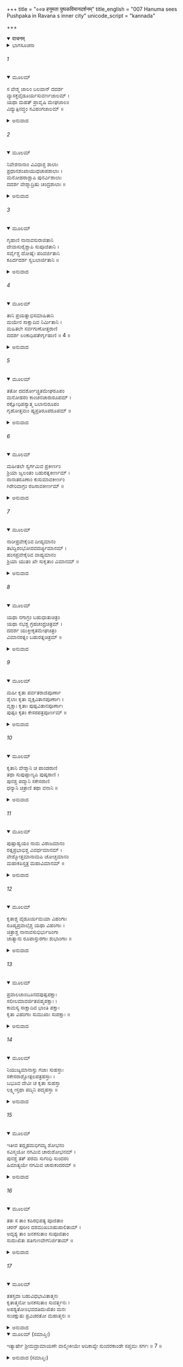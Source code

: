 +++
title = "००७ हनुमता पुष्पकविमानदर्शनम्"
title_english = "007 Hanuma sees Pushpaka in Ravana s inner city"
unicode_script = "kannada"

+++
<details open><summary>वाचनम्</summary>

<div class="audioEmbed"  caption="श्रीराम-हरिसीताराममूर्ति-घनपाठिभ्यां वचनम्" src="https://archive.org/download/Ramayana-recitation-Sriram-harisItArAmamUrti-Ghanapaati-v2/Kanda_5/Kanda_5_SK-007-Hanuma_sees_Pushpaka_in_Ravana_s_inner_city.mp3"></div>
</details>



<details><summary>ಭಾಗಸೂಚನಾ</summary>

ರಾವಣನ ಅರಮನೆ ಮತ್ತು ಪುಷ್ಪಕವಿಮಾನದ ವರ್ಣನೆ
</details>

###### 1


<details open><summary>ಮೂಲಮ್</summary>

ಸ ವೇಶ್ಮ ಜಾಲಂ ಬಲವಾನ್ ದದರ್ಶ  
ವ್ಯಾಸಕ್ತವೈಡೂರ್ಯಸುವರ್ಣಜಾಲಮ್  ।  
ಯಥಾ ಮಹತ್ ಪ್ರಾವೃಷಿ ಮೇಘಜಾಲಂ  
ವಿದ್ಯುತ್ಪಿನದ್ಧಂ ಸವಿಹಂಗಜಾಲಮ್ ॥
</details>

<details><summary>ಅನುವಾದ</summary>

ಬಲಿಷ್ಠನಾದ ಹನುಮಂತನು ಆ ಮಹಾಂತಃಪುರದ ಸಮುಚ್ಚಯದಲ್ಲಿ ಸುಂದರವಾದ ಮನೆಗಳ ಸಮೂಹಗಳನ್ನು ನೋಡಿದನು. ಎಲ್ಲ ಮನೆಗಳು ಮಿಂಚಿನಿಂದ ಕೂಡಿದ ಮೇಘಗಳ ಸಾಲಿನಂತ್ತಿದ್ದವು. ವೈಡೂರ್ಯಮಣಿಗಳಿಂದ ನಿಬದ್ಧವಾದ ಚಿನ್ನದ ಬಲೆಗಳಿಂದ ಕೂಡಿದ್ದವು. ಪಕ್ಷಿಗಳ ಸಮೂಹಗಳಿಂದ ಶೋಭಾಯಮಾನವಾಗಿದ್ದವು.॥1॥
</details>

###### 2


<details open><summary>ಮೂಲಮ್</summary>

ನಿವೇಶನಾನಾಂ ವಿವಿಧಾಶ್ಚ ಶಾಲಾಃ  
ಪ್ರಧಾನಶಂಖಾಯುಧಚಾಪಶಾಲಾಃ ।  
ಮನೋಹರಾಶ್ಚಾಪಿ ಪುನರ್ವಿಶಾಲಾಃ  
ದದರ್ಶ ವೇಶ್ಮಾದ್ರಿಷು ಚಂದ್ರಶಾಲಾಃ ॥
</details>

<details><summary>ಅನುವಾದ</summary>

ಅಲ್ಲಿ ಪ್ರಶಸ್ತವಾದ ಶಂಖಗಳೂ, ಆಯುಧಗಳೂ, ಧನುಸ್ಸುಗಳೂ, ಇವುಗಳಿಂದ ಶೋಭಿತವಾದ ಅಂತರ್ಗೃಹಗಳನ್ನೂ, ಪರ್ವತ ಸದೃಶವಾದ ಪ್ರಾಸಾದಗಳಲ್ಲಿ ಮನೋಹರವಾದ, ವಿಶಾಲವಾದ ಚಂದ್ರಶಾಲೆಗಳನ್ನೂ ಹನುಮಂತನು ನೋಡಿದನು.॥2॥
</details>

###### 3


<details open><summary>ಮೂಲಮ್</summary>

ಗೃಹಾಣಿ ನಾನಾವಸುರಾಜಿತಾನಿ  
ದೇವಾಸುರೈಶ್ಚಾಪಿ ಸುಪೂಜಿತಾನಿ ।  
ಸರ್ವೈಶ್ಚ ದೋಷೈಃ ಪರಿವರ್ಜಿತಾನಿ  
ಕಪಿರ್ದದರ್ಶ ಸ್ವಬಲಾರ್ಜಿತಾನಿ ॥
</details>

<details><summary>ಅನುವಾದ</summary>

ಅವು ನಾನಾವಿಧವಾದ ಸಂಪತ್ತುಗಳಿಂದ ದೇದೀಪ್ಯಮಾನವಾಗಿ ಕಾಣುತ್ತಿದ್ದು, ದೇವಾಸುರರಿಂದಲೂ ಪ್ರಶಂಸಿಸಲ್ಟಡುತ್ತಿದ್ದುವು. ಸಕಲ ವಿಧವಾದ ಭೋಗಸಾಮಗ್ರಿಗಳು ವಿಪುಲವಾಗಿದ್ದು, ಯಾವುದರ ಕೊರತೆಯೂ ಇರಲಿಲ್ಲ. ರಾವಣನು ಸ್ವಬಲ ಪರಾಕ್ರಮಗಳಿಂದ ಸಂಪಾದಿಸಿದ್ದು, ಅಂತಹ ಭವ್ಯವಾದ, ಸುಂದರವಾದ ಗೃಹಗಳನ್ನು ಮಾರುತಿಯು ನೋಡಿದನು.॥3॥
</details>

###### 4


<details open><summary>ಮೂಲಮ್</summary>

ತಾನಿ ಪ್ರಯತ್ನಾಭಿಸಮಾಹಿತಾನಿ  
ಮಯೇನ ಸಾಕ್ಷಾದಿವ ನಿರ್ಮಿತಾನಿ ।  
ಮಹಿತಲೇ ಸರ್ವಗುಣೋತ್ತರಾಣಿ  
ದದರ್ಶ ಲಂಕಾಧಿಪತೇರ್ಗೃಹಾಣಿ ॥ 4 ॥
</details>

<details><summary>ಅನುವಾದ</summary>

ಪ್ರಯತ್ನಪೂರ್ವಕವಾಗಿ ಬಹಳ ಸುಂದರವಾಗಿ ವಿಶ್ವಕರ್ಮನಿಂದ ನಿರ್ಮಿಸಲ್ಪಟ್ಟ ಆ ಸೌಧಗಳಲ್ಲಿನ ಮಾಯಾವಿಶೇಷಗಳಿಂದಾಗಿ ಮಯನಿಂದಲೇ ನಿರ್ಮಿಸಲ್ಪಟ್ಟಿರುವುದೋ ಎಂಬಂತೆ ಕಾಣುತ್ತಿತ್ತು. ಭೂಮಂಡಲದಲ್ಲೇ ಸಕಲಗುಣಗಳಿಂದಲೂ ವಿಶಿಷ್ಟವಾಗಿದ್ದ ಲಂಕಾಧಿಪತಿಯಾದ ರಾವಣನ ಪ್ರಾಸಾದಗಳನ್ನು ಹನುಮಂತನು ನೋಡಿದನು.॥4॥
</details>

###### 5


<details open><summary>ಮೂಲಮ್</summary>

ತತೋ ದದರ್ಶೋಚ್ಛ್ರಿತಮೇಘರೂಪಂ  
ಮನೋಹರಂ ಕಾಂಚನಚಾರುರೂಪಮ್ ।  
ರಕ್ಷೋಧಿಪಸ್ಯಾತ್ಮ ಬಲಾನುರೂಪಂ  
ಗೃಹೋತ್ತಮಂ ಹ್ಯಪ್ರತಿರೂಪರೂಪಮ್ ॥
</details>

<details><summary>ಅನುವಾದ</summary>

ರಾವಣನ ಉತ್ತಮೋತ್ತಮವಾದ ಅರಮನೆಯು ಎತ್ತರದಲ್ಲಿರುವ ಮೇಘದಂತೆ ಮನೋಹರವಾಗಿತ್ತು. ಸುವರ್ಣದಂತೆ ಸುಂದರವಾಗಿಯೂ ರಾಕ್ಷಸರ ಅಧಿಪತಿಯಾದ ರಾವಣನ ಅಂತಸ್ತಿಗೆ ಅನುರೂಪವಾಗಿ ವಿರಾಜಿಸುತ್ತಿತ್ತು.॥5॥
</details>

###### 6


<details open><summary>ಮೂಲಮ್</summary>

ಮಹೀತಲೇ ಸ್ವರ್ಗಮಿವ ಪ್ರಕೀರ್ಣಂ  
ಶ್ರಿಯಾ ಜ್ವಲಂತಂ ಬಹುರತ್ನಕೀರ್ಣಮ್ ।  
ನಾನಾತರೂಣಾಂ ಕುಸುಮಾವಕೀರ್ಣಂ  
ಗಿರೇರಿವಾಗ್ರಂ ರಜಸಾವಕೀರ್ಣಮ್ ॥
</details>

<details><summary>ಅನುವಾದ</summary>

ಅದು ಭೂಮಿಗೆ ಇಳಿದು ಬಂದ ಸ್ವರ್ಗದಂತೆ ಶೋಭಿಸುತ್ತಾ ಹೊಳೆಯುತ್ತಿತ್ತು. ಅನೇಕ ರತ್ನರಾಶಿಗಳಿಂದ ಸಮೃದ್ಧವಾಗಿತ್ತು. ವಕ್ಷಗಳ ಕುಸುಮಗಳಿಂದಲೂ ವ್ಯಾಪ್ತವಾಗಿದ್ದು, ಕುಸುಮ ಪರಾಗದಿಂದ ಆಚ್ಛಾದಿತವಾದ ಪರ್ವತ ಶಿಖರದಂತೆ ವಿರಾಜಿಸುತ್ತಿತ್ತು.॥6॥
</details>

###### 7


<details open><summary>ಮೂಲಮ್</summary>

ನಾರೀಪ್ರವೇಕೈರಿವ ದೀಪ್ಯಮಾನಂ  
ತಟಿದ್ಭಿರಂಭೋದವದರ್ಚ್ಯಮಾನಮ್ ।  
ಹಂಸಪ್ರವೇಕೈರಿವ ವಾಹ್ಯಮಾನಂ  
ಶ್ರಿಯಾ ಯುತಂ ಖೇ ಸುಕೃತಾಂ ವಿಮಾನಮ್ ॥
</details>

<details><summary>ಅನುವಾದ</summary>

ಅನಂತರ ಹನುಮಂತನು ಅತ್ಯಂತ ಶೋಭೆಯಿಂದ ಮೆರೆಯುವ ಪುಷ್ಪಕವಿಮಾನವನ್ನು ನೋಡಿದನು. ಅದು ವಿದ್ಯುನ್ಮಾಲೆಗಳಿಂದ ಶೋಭಿತವಾದ ಮೇಘದಂತೆ ಶ್ರೇಷ್ಠರಾದ ನಾರೀಮಣಿಯರಿಂದ ಬೆಳಗುತ್ತಿತ್ತು. ಶ್ರೇಷ್ಠವಾದ ಹಂಸಗಳಿಂದ ಆಕಾಶದಲ್ಲಿ ಒಯ್ಯಲ್ಪಡುತ್ತಿರುವಂತೆ ಕಾಣುತ್ತಿತ್ತು. ಬ್ರಹ್ಮಾದಿ ಪುಣ್ಯಪುರುಷರ ವಿಮಾನದಂತೆ ಶೋಭಿಸುತ್ತಿತ್ತು.॥7॥
</details>

###### 8


<details open><summary>ಮೂಲಮ್</summary>

ಯಥಾ ನಗಾಗ್ರಂ ಬಹುಧಾತುಚಿತ್ರಂ  
ಯಥಾ ನಭಶ್ಚ ಗ್ರಹಚಂದ್ರಚಿತ್ರಮ್ ।  
ದದರ್ಶ ಯುಕ್ತೀಕೃತಮೇಘಚಿತ್ರಂ  
ವಿಮಾನರತ್ನಂ ಬಹುರತ್ನಚಿತ್ರಮ್ ॥
</details>

<details><summary>ಅನುವಾದ</summary>

ಆ ಪುಷ್ಪಕವಿಮಾನವು ಅನೇಕ ವಿಧವಾದ ಗೈರಿಕಾದಿ ಧಾತುಗಳಿಂದ ಚಿತ್ರಿತವಾದ ಪರ್ವತದಂತೆ ಕಾಣುತ್ತಿತ್ತು. ಗ್ರಹಗಳಿಂದಲೂ, ಚಂದ್ರನಿಂದಲೂ ಚಿತ್ರಿತವಾದ ಆಕಾಶದಂತೆ ರಾರಾಜಿಸುತ್ತಿತ್ತು. ಒಟ್ಟುಗೂಡಿದ ಮೇಘಗಳ ಸಮೂಹದಂತೆ ಕಾಣುತ್ತಿದ್ದ ಆ ವಿಮಾನರತ್ನವು ಅಪಾರವಾದ ರತ್ನಗಳಿಂದ ಚಿತ್ರಿತವಾಗಿತ್ತು.॥8॥
</details>

###### 9


<details open><summary>ಮೂಲಮ್</summary>

ಮಹೀ ಕೃತಾ ಪರ್ವತರಾಜಿಪೂರ್ಣಾ  
ಶೈಲಾಃ ಕೃತಾ ವೃಕ್ಷವಿತಾನಪೂರ್ಣಾಃ ।  
ವೃಕ್ಷಾಃ ಕೃತಾಃ ಪುಷ್ಪವಿತಾನಪೂರ್ಣಾಃ  
ಪುಷ್ಪಂ ಕೃತಂ ಕೇಸರಪತ್ರಪೂರ್ಣಮ್ ॥
</details>

<details><summary>ಅನುವಾದ</summary>

ಆ ಪುಷ್ಪಕವಿಮಾನದಲ್ಲಿ ಅನೇಕ ಚಿತ್ರಗಳನ್ನು ಬಿಡಿಸಿದ್ದರು. ಅದರಲ್ಲಿ ಚಿತ್ರಿತವಾದ ಶಿಲ್ಪದಲ್ಲಿ ಪರ್ವತದ ಸಾಲುಗಳಿಂದ ಯುಕ್ತವಾದ ಭೂಮಿಯಿತ್ತು. ಪರ್ವತಗಳು ವೃಕ್ಷಗಳ ಸಮೂಹಗಳಿಂದ ವ್ಯಾಪ್ತವಾಗಿದ್ದವು. ವೃಕ್ಷಗಳು ಪುಷ್ಪಗುಚ್ಛಗಳಿಂದ ಸಮೃದ್ಧವಾಗಿದ್ದವು. ಆ ಪುಷ್ಪಗಳು ಕೇಸರಗಳಿಂದಲೂ, ದಳಗಳಿಂದಲೂ, ಕೂಡಿ ಬಹುಸುಂದರವಾಗಿ ಗೋಚರಿಸುತ್ತಿದ್ದವು. ॥9॥
</details>

###### 10


<details open><summary>ಮೂಲಮ್</summary>

ಕೃತಾನಿ ವೇಶ್ಮಾನಿ ಚ ಪಾಂಡರಾಣಿ  
ತಥಾ ಸುಪುಷ್ಪಾಣ್ಯಪಿ ಪುಷ್ಕರಾಣಿ ।  
ಪುನಶ್ಚ ಪದ್ಮಾನಿ ಸಕೇಸರಾಣಿ  
ಧನ್ಯಾನಿ ಚಿತ್ರಾಣಿ ತಥಾ ವನಾನಿ ॥
</details>

<details><summary>ಅನುವಾದ</summary>

ಆ ಪುಷ್ಪಕವಿಮಾನದ ಚಿತ್ರಗಳಲ್ಲಿ ಶ್ವೇತವರ್ಣದ ಭವನಗಳಿದ್ದವು. ಕೇಸರಗಳಿಂದ ಕೂಡಿದ ಸರೋವರಗಳು ರಂಗು ರಂಗಾದ ಹೂವುಗಳಿಂದ ಶೋಭಿಸುತ್ತಿದ್ದವು. ಅದರಲ್ಲಿ ಕೇಸರಗಳಿಂದ ಕೂಡಿದ ಪದ್ಮಗಳೂ ರಾರಾಜಿಸುತ್ತಿದ್ದವು. ಅದರಲ್ಲಿ ಚಿತ್ರಿತವಾದ ವನಗಳು ಅದ್ಭುತವಾಗಿದ್ದವು. ॥10॥
</details>

###### 11


<details open><summary>ಮೂಲಮ್</summary>

ಪುಷ್ಪಾಹ್ವಯಂ ನಾಮ ವಿರಾಜಮಾನಂ  
ರತ್ನಪ್ರಭಾಭಿಶ್ಚ ವಿವರ್ಧಮಾನಮ್ ।  
ವೇಶ್ಮೋತ್ತಮಾನಾಮಪಿ ಚೋಚ್ಚಮಾನಂ  
ಮಹಾಕಪಿಸ್ತತ್ರ ಮಹಾವಿಮಾನಮ್ ॥
</details>

<details><summary>ಅನುವಾದ</summary>

ಅದು ತನ್ನಲ್ಲಿದ್ದ ರತ್ನಗಳ ಪ್ರಭೆಯನ್ನು ದಶದಿಕ್ಕುಗಳಿಗೂ ಪಸರಿಸುತ್ತಾ, ಆಕಾಶದಲ್ಲಿ ಹಾರಾಡುತ್ತಿದೆಯೋ ಎಂಬತ್ತಿತ್ತು. ಉತ್ತಮೋತ್ತಮ ಪ್ರಾಸಾದಗಳಿಗೂ ಶ್ರೇಷ್ಠತಮವಾಗಿರುವ ಪ್ರಾಸಾದದಂತೆ ಕಂಗೊಳಿಸುತ್ತಿತ್ತು. ಅಂತಹ ‘ಪುಷ್ಪಕ’ವೆಂಬ ಹೆಸರಿನ ಮಹಾ ವಿಮಾನವನ್ನು ಹನುಮಂತನು ನೋಡಿದನು. ॥11॥
</details>

###### 12


<details open><summary>ಮೂಲಮ್</summary>

ಕೃತಾಶ್ಚ ವೈಡೂರ್ಯಮಯಾ ವಿಹಂಗಾಃ  
ರೂಪ್ಯಪ್ರವಾಲೈಶ್ಚ ಯಥಾ ವಿಹಂಗಾಃ ।  
ಚಿತ್ರಾಶ್ಚ ನಾನಾವಸುಭಿರ್ಭುಜಂಗಾ  
ಜಾತ್ಯಾನು ರೂಪಾಸ್ತುರಗಾಃ ಶುಭಾಂಗಾಃ ॥
</details>

<details><summary>ಅನುವಾದ</summary>

ಆ ವಿಮಾನದಲ್ಲಿ ವೈಡೂರ್ಯಮಯವಾದ ಪಕ್ಷಿಗಳೂ, ಬೆಳ್ಳಿಯಿಂದಲೂ ಹಾಗೂ ಹವಳಗಳಿಂದಲೂ ಮಾಡಿದ ಪಕ್ಷಿಗಳೂ ಇದ್ದವು. ನಾನಾವಿಧವಾದ ಮುತ್ತು-ರತ್ನಗಳಿಂದ ಚಿತ್ರಿತವಾದ ಹಾವುಗಳಿದ್ದವು. ಜಾತಿಗೆ ಅನುರೂಪವಾದ ಶುಭಲಕ್ಷಣಗಳಿಂದ ಕೂಡಿದ ಕುದುರೆಗಳಿದ್ದವು.॥12॥
</details>

###### 13


<details open><summary>ಮೂಲಮ್</summary>

ಪ್ರವಾಲಜಾಂಬೂನದಪುಷ್ಪಪಕ್ಷಾಃ  
ಸಲೀಲಮಾವರ್ಜಿತಜಿಹ್ಮಪಕ್ಷಾಃ  ।  
ಕಾಮಸ್ಯ ಸಾಕ್ಷಾದಿವ ಭಾಂತಿ ಪಕ್ಷಾಃ  
ಕೃತಾ ವಿಹಂಗಾಃ ಸುಮುಖಾಃ ಸುಪಕ್ಷಾಃ ॥
</details>

<details><summary>ಅನುವಾದ</summary>

ಆ ವಿಮಾನದಲ್ಲಿ ಹವಳ ಹಾಗೂ ಸುವರ್ಣಪುಷ್ಪಗಳೇ ರೆಕ್ಕೆಗಳ ರೂಪದಲ್ಲಿದ್ದ ಪಕ್ಷಿಗಳು ಇದ್ದವು. ಅವುಗಳು ವಕ್ರವಾಗಿದ್ದ ರೆಕ್ಕೆಗಳನ್ನು ಲೀಲಾಜಾಲವಾಗಿ ಒಳಕ್ಕೆ ಎಳೆದುಕೊಳ್ಳುತ್ತಿದ್ದವು. ಕಾಮದೇವನಿಗೆ ಒತ್ತಾಸೆ ನೀಡುವ ವಸ್ತುಗಳೋ ಎಂಬಂತೆ ಆ ಹಕ್ಕಿಗಳು ಪ್ರಕಾಶಿಸುತ್ತಿದ್ದವು. ಅಂತಹ ಸುಂದರವಾದ, ಅನುಪಮವಾದ ರೆಕ್ಕೆಗಳಿಂದಲೂ, ಸುಂದರವಾದ ಮುಖಗಳಿಂದಲೂ ಕೂಡಿದ ಪಕ್ಷಿಗಳು ಅದರಲ್ಲಿ ಚಿತ್ರಿತವಾಗಿದ್ದವು.॥13॥
</details>

###### 14


<details open><summary>ಮೂಲಮ್</summary>

ನಿಯುಜ್ಯಮಾನಾಸ್ತು ಗಜಾಃ ಸುಹಸ್ತಾಃ  
ಸಕೇಸರಾಶ್ಚೋತ್ಪಲಪತ್ರಹಸ್ತಾಃ ।  
ಬಭೂವ ದೇವೀ ಚ ಕೃತಾ ಸುಹಸ್ತಾ  
ಲಕ್ಷ್ಮೀಸ್ತಥಾ ಪದ್ಮಿನಿ ಪದ್ಮಹಸ್ತಾ ॥
</details>

<details><summary>ಅನುವಾದ</summary>

ಆ ಭವನದಲ್ಲಿ ಲಕ್ಷ್ಮೀದೇವಿಯು ತನ್ನ ಮನೋಹರ ಹಸ್ತಗಳಲ್ಲಿ ಪದ್ಮಗಳನ್ನು ಧರಿಸಿ ಪದ್ಮಸರೋವರದಲ್ಲಿ ವಿರಾಜಿಸುತ್ತಿರುವಂತೆ ಚಿತ್ರಿತವಾಗಿತ್ತು. ಅವಳ ಇಕ್ಕೆಡೆಗಳಲ್ಲಿ ಸುಂದರವಾದ ಸೊಂಡಿಲುಗಳುಳ್ಳ ಆನೆಗಳನ್ನು ಚಿತ್ರಿಸಿದ್ದರು. ಅವುಗಳ ಸೊಂಡಿಲುಗಳಲ್ಲಿ ತಾವರೆ ಹೂವುಗಳನ್ನು, ಎಲೆಗಳನ್ನು ಹಿಡಿದುಕೊಂಡು, ದೇವಿಗೆ ಆತ್ಮಾರ್ಪಣ ಬುದ್ಧಿಯಿಂದ ಅಭಿಷೇಕ ಮಾಡುತ್ತಿರುವಂತೆ ಇತ್ತು.॥14॥
</details>

###### 15


<details open><summary>ಮೂಲಮ್</summary>

ಇತೀವ ತದ್ಗೃಹಮಭಿಗಮ್ಯ ಶೋಭನಂ  
ಸವಿಸ್ಮಯೋ ನಗಮಿವ ಚಾರುಶೋಭನಮ್ ।  
ಪುನಶ್ಚ ತತ್  ಪರಮ  ಸುಗಂಧಿ  ಸುಂದರಂ  
ಹಿಮಾತ್ಯಯೇ ನಗಮಿವ ಚಾರುಕಂದರಮ್ ॥
</details>

<details><summary>ಅನುವಾದ</summary>

ಪರ್ವತದಂತೆ ಉನ್ನತವಾದ, ಆಹ್ಲಾದಕರವಾಗಿ ಶೋಭಿಸುತ್ತಿರುವ ಗೃಹವನ್ನು (ಪುಷ್ಪಕವನ್ನು) ನೋಡಿ ಹನುಮಂತನು ಆಶ್ಚರ್ಯಚಕಿತನಾದನು. ಸುಂದರವಾದ ಪೊಟರೆಯಿಂದ ಕೂಡಿದ ಸುಗಂಧಯುಕ್ತವಾದ ವೃಕ್ಷಗಳಂತೆಯೂ, ವಸಂತಕಾಲದಲ್ಲಿ ಸುಂದರವಾದ ಗುಹೆಯಿಂದ ಕೂಡಿದ ಪರ್ವತದಂತೆಯೂ ಶೋಭಾಯಮಾನವಾದ ಆ ಭವನವನ್ನು ಅವನು ಮಗದೊಮ್ಮೆ ಪ್ರವೇಶಿಸಿದನು.॥15॥
</details>

###### 16


<details open><summary>ಮೂಲಮ್</summary>

ತತಃ ಸ ತಾಂ ಕಪಿರಭಿಪತ್ಯ ಪೂಜಿತಾಂ  
ಚರನ್ ಪುರೀಂ ದಶಮುಖಬಾಹುಪಾಲಿತಾಮ್ ।  
ಅದೃಶ್ಯ ತಾಂ ಜನಕಸುತಾಂ ಸುಪೂಜಿತಾಂ  
ಸುದುಃಖಿತಃ ಪತಿಗುಣವೇಗನಿರ್ಜಿತಾಮ್ ॥
</details>

<details><summary>ಅನುವಾದ</summary>

ಹೀಗೆ ಹನುಮಂತನು ರಾವಣೇಶ್ವರನಿಂದ ಪರಿಪಾಲಿಸಲ್ಪಡುತ್ತಿದ್ದ ಹಾಗೂ ಸಕಲರಿಂದ ಪೂಜಿಸಲ್ಪಡುತ್ತಿದ್ದ ಲಂಕಾಪಟ್ಟಣದ ಎಲ್ಲ ಕಡೆಗಳಲ್ಲಿಯೂ ಸಂಚರಿಸಿ ಸೀತಾದೇವಿಯನ್ನು ಹುಡುಕಿದನು. ಆದರೂ ಪರಮ ಪೂಜ್ಯಳೂ, ಶ್ರೀರಾಮನ ಸದ್ಗುಣ ಪ್ರಭಾವಗಳಿಂದ ಜಯಿಸಲ್ಪಟ್ಟ ; ಅಷ್ಟೇ ಅಲ್ಲ ಶ್ರೀರಾಮನು ಶಿವಧನುಸ್ಸಿನ ಗುಣವನ್ನು (ನಾರಾಚವನ್ನು) ಬಲವಾಗಿಸೆಳೆದು ಧನುರ್ಭಂಗ ಮಾಡಿ ಜಯಿಸಲ್ಪಟ್ಟವಳಾದ ಆ ಜಾನಕಿಯನ್ನು ಕಾಣದೆ ಅವನು ವಿಚಾರಗ್ರಸ್ತನಾದನು.॥16॥
</details>

###### 17


<details open><summary>ಮೂಲಮ್</summary>

ತತಸ್ತದಾ ಬಹುವಿಧಭಾವಿತಾತ್ಮನಃ  
ಕೃತಾತ್ಮನೋ ಜನಕಸುತಾಂ ಸುವರ್ತ್ಮನಃ ।  
ಅಪಶ್ಯತೋಽಭವದತಿದುಃಖಿತಂ ಮನಃ  
ಸುಚಕ್ಷುಷಃ ಪ್ರವಿಚರತೋ ಮಹಾತ್ಮನಃ ॥
</details>

<details><summary>ಅನುವಾದ</summary>

ಆ ಸಮುದಲ್ಲಿ ಲಂಕಾಪಟ್ಟಣದಲ್ಲಿ ಸಂಚರಿಸುತ್ತಿದ್ದ ಮಹಾತ್ಮನಾದ ಬಹುವಿಧವಾಗಿ ಆಗುಹೋಗುಗಳನ್ನು ಮನಸ್ಸಿನಲ್ಲಿಯೇ ವಿಚಾರಮಾಡುತ್ತಿದ್ದ, ತೀಕ್ಷ್ಣಬುದ್ಧಿಯವನಾದ, ಸದಾಚಾರ ಸಂಪನ್ನನಾದ, ಹನುಮಂತನು ಸೂಕ್ಷ್ಮದೃಷ್ಟಿಯಿಂದ ಹೂಡುಕಿದರೂ ಸೀತೆಯನ್ನು ಕಾಣದೆ ಅವನ ಮನಸ್ಸು ಅತಿ ದುಃಖಿತವಾಯಿತು. ॥17॥
</details>

<details open><summary>ಮೂಲಮ್ (ಸಮಾಪ್ತಿಃ)</summary>

ಇತ್ಯಾರ್ಷೇ ಶ್ರೀಮದ್ರಾಮಾಯಣೇ ವಾಲ್ಮೀಕೀಯೇ ಆದಿಕಾವ್ಯೇ ಸುಂದರಕಾಂಡೇ ಸಪ್ತಮಃ ಸರ್ಗಃ ॥ 7 ॥
</details>

<details><summary>ಅನುವಾದ (ಸಮಾಪ್ತಿಃ)</summary>

ಮಹರ್ಷಿವಾಲ್ಮೀಕಿ ವಿರಚಿತ ಆದಿಕಾವ್ಯವಾದ ಶ್ರೀಮದ್ರಾಮಾಯಣದ ಸುಂದರಕಾಂಡದಲ್ಲಿ ಏಳನೆಯ ಸರ್ಗವು ಮುಗಿಯಿತು.
</details>
